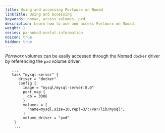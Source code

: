 ```yaml
---
title: Using and accessing Portworx on Nomad
linkTitle: Using and accessing
keywords: nomad, access volumes, pxd
description: Learn how to use and access Portworx on Nomad.
weight: 1
series: px-nomad-useful-information
noicon: true
hidden: true
---
```


_Portworx_ volumes can be easily accessed through the Nomad `docker` driver by referencing the `pxd` volume driver.

```text
   ...
   task "mysql-server" {
      driver = "docker"
      config {
        image = "mysql/mysql-server:8.0"
        port_map {
          db = 3306
        }
        volumes = [
          "name=mysql,size=10,repl=3/:/var/lib/mysql",
        ]
        volume_driver = "pxd"
    }
    ...
```
